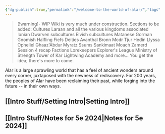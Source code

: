 ```yaml
---
{"dg-publish":true,"permalink":"/welcome-to-the-world-of-alar/","tags":["Home","gardenEntry"],"created":"2024-09-07T16:27:13.298-07:00","updated":"2025-01-22T15:57:37.235-08:00"}
---
```


> [!warning]- WIP
> Wiki is very much under construction. Sections to be added:
> Cultures
> 	Laraan
> 		and all the various kingdoms associated
> 	Ionian
> 		Dwarven subcultures
> 	 Elvish subcultures
> 	 Matanese
> 	 Gorman
> 	 Gnomish
> 	 Halfling Fiefs
> Deities
> 	Avanthal
> 	Bronn
> 	Modr
> 	Tjur
> 	Hedin
> 	Llyssa
> 	Opheliel
> 	Ghaaz'Abdur
> 	Myratz
> 		Ssums
> 		Sankimaat
> 		Moach
> 		Zamerd
> Session 4 recap
> Factions
> 	Lorekeepers
> 	Explorer's League
> 	Ministry of Strength
> 	Tower of Kar
> 	Lightwing Academy
> 	and more...
> You get the idea; there's more to come.


Alar is a large sprawling world that has a feel of ancient wonders around every corner, juxtaposed with the newness of rediscovery. For 200 years, the peoples of Alar have been reclaiming their past, while forging into the future -- in their own ways. 

## [[Intro Stuff/Setting Intro\|Setting Intro]]

## [[Intro Stuff/Notes for 5e 2024\|Notes for 5e 2024]]
